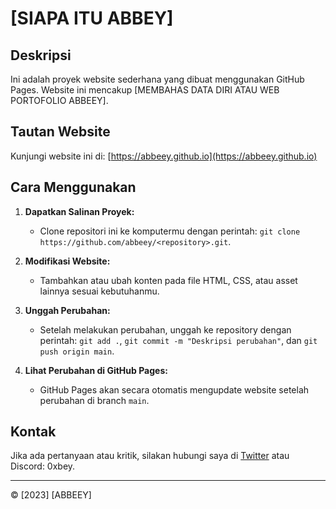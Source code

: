 # [SIAPA ITU ABBEY]

## Deskripsi

Ini adalah proyek website sederhana yang dibuat menggunakan GitHub Pages. Website ini mencakup [MEMBAHAS DATA DIRI ATAU WEB PORTOFOLIO ABBEEY].

## Tautan Website

Kunjungi website ini di: [https://abbeey.github.io](https://abbeey.github.io)

## Cara Menggunakan

1. **Dapatkan Salinan Proyek:**
   - Clone repositori ini ke komputermu dengan perintah: `git clone https://github.com/abbeey/<repository>.git`.

2. **Modifikasi Website:**
   - Tambahkan atau ubah konten pada file HTML, CSS, atau asset lainnya sesuai kebutuhanmu.

3. **Unggah Perubahan:**
   - Setelah melakukan perubahan, unggah ke repository dengan perintah: `git add .`, `git commit -m "Deskripsi perubahan"`, dan `git push origin main`.

4. **Lihat Perubahan di GitHub Pages:**
   - GitHub Pages akan secara otomatis mengupdate website setelah perubahan di branch `main`.

## Kontak

Jika ada pertanyaan atau kritik, silakan hubungi saya di [Twitter](https://twitter.com/Bey_id) atau Discord: 0xbey.

---
© [2023] [ABBEEY]
